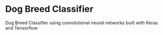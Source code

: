# Dog Breed Classifier
Dog Breed Classifier using convolutional neural networks built with Keras and Tensorflow
